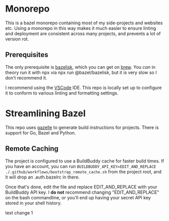 Monorepo
===============================================================================

This is a bazel monorepo containing most of my side-projects and websites etc.
Using a monorepo in this way makes it much easier to ensure linting and
deployment are consistent across many projects, and prevents a lot of version
rot.

Prerequisites
-------------------------------------------------------------------------------

The only prerequisite is [bazelisk], which you can get on [brew]. You _can_ in
theory run it with npx via npx run @bazel/bazelisk, but it is very slow so I
don’t recommend it.

I recommend using the [VSCode] IDE. This repo is locally set up to configure it
to conform to various linting and formatting settings.

[bazelisk]: https://github.com/bazelbuild/bazelisk
[brew]: https://brew.sh
[VSCode]: https://code.visualstudio.com

Streamlining Bazel
===============================================================================

This repo uses [gazelle] to generate build instructions for projects. There is
support for Go, Bazel and Python.

[gazelle]: https://github.com/bazelbuild/bazel-gazelle


Remote Caching
-------------------------------------------------------------------------------

The project is configured to use a BuildBuddy cache for faster build times. If
you have an account, you can run `BUILDBUDDY_API_KEY=EDIT_AND_REPLACE
./.github/workflows/bootstrap_remote_cache.sh` from the project root, and it
will drop an .auth.bazelrc in there.

Once that's done, edit the file and replace EDIT_AND_REPLACE with your
BuildBuddy API key. I **do not** recommend changing "EDIT_AND_REPLACE" on the
bash commandline, or you'll end up having your secret API key stored in your
shell history.


test change 1
